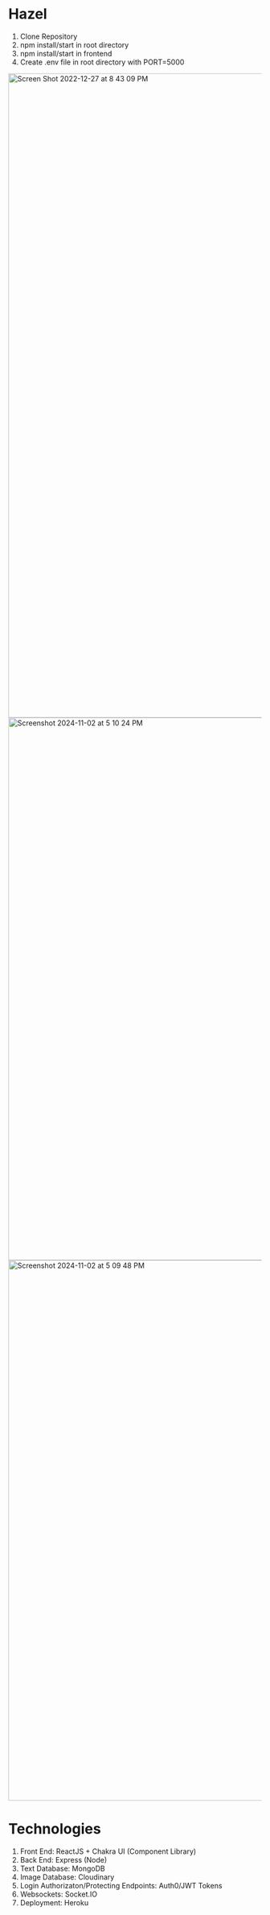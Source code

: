 # Hazel
1. Clone Repository
2. npm install/start in root directory
3. npm install/start in frontend
4. Create .env file in root directory with PORT=5000
<img width="1279" alt="Screen Shot 2022-12-27 at 8 43 09 PM" src="https://user-images.githubusercontent.com/32660271/209758658-664a1717-4a2c-4ca3-bea1-d5cf128994fb.png">
<img width="1077" alt="Screenshot 2024-11-02 at 5 10 24 PM" src="https://github.com/user-attachments/assets/cf40eac4-65de-44f0-88ea-54b1a2eb8b9e">
<img width="1073" alt="Screenshot 2024-11-02 at 5 09 48 PM" src="https://github.com/user-attachments/assets/25eec4c3-3eaf-4fae-88e1-31dd859a8bd4">



# Technologies
1. Front End: ReactJS + Chakra UI (Component Library)
2. Back End: Express (Node)
3. Text Database: MongoDB
4. Image Database: Cloudinary
5. Login Authorizaton/Protecting Endpoints: Auth0/JWT Tokens
6. Websockets: Socket.IO
7. Deployment: Heroku
